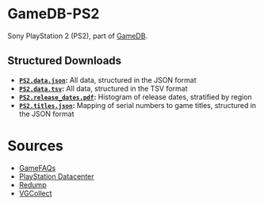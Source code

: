 # GameDB-PS2
Sony PlayStation 2 (PS2), part of [GameDB](https://github.com/niemasd/GameDB).

## Structured Downloads
* **[`PS2.data.json`](https://github.com/niemasd/GameDB-PS2/releases/latest/download/PS2.data.json):** All data, structured in the JSON format
* **[`PS2.data.tsv`](https://github.com/niemasd/GameDB-PS2/releases/latest/download/PS2.data.tsv):** All data, structured in the TSV format
* **[`PS2.release_dates.pdf`](https://github.com/niemasd/GameDB-PS2/releases/latest/download/PS2.release_dates.pdf):** Histogram of release dates, stratified by region
* **[`PS2.titles.json`](https://github.com/niemasd/GameDB-PS2/releases/latest/download/PS2.titles.json):** Mapping of serial numbers to game titles, structured in the JSON format

# Sources
* [GameFAQs](https://gamefaqs.gamespot.com/)
* [PlayStation Datacenter](https://psxdatacenter.com/)
* [Redump](http://redump.org/)
* [VGCollect](https://www.vgcollect.com/)
